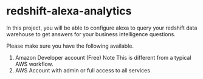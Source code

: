 # redshift-alexa-analytics

In this project, you will be able to configure alexa to query your redshift data warehouse to get answers for your business intelligence questions. 

Please make sure you have the following available.

1) Amazon Developer account (Free) Note This is different from a typical AWS workflow.
2) AWS Account with admin or full access to all services

